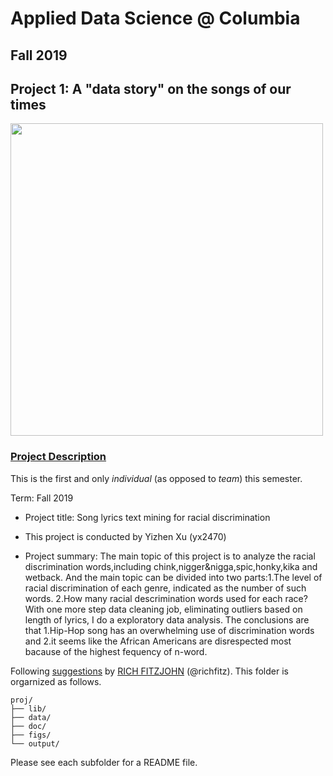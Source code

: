# Applied Data Science @ Columbia
## Fall 2019
## Project 1: A "data story" on the songs of our times

<img src="figs/title1.jpeg" width="500">

### [Project Description](doc/)
This is the first and only *individual* (as opposed to *team*) this semester. 

Term: Fall 2019

+ Project title: Song lyrics text mining for racial discrimination
+ This project is conducted by Yizhen Xu (yx2470)

+ Project summary: The main topic of this project is to analyze the racial discrimination words,including chink,nigger&nigga,spic,honky,kika and wetback. And the main topic can be divided into two parts:1.The level of racial discrimination of each genre, indicated as the number of such words. 2.How many racial descrimination words used for each race? With one more step data cleaning job, eliminating outliers based on length of lyrics, I do a exploratory data analysis. The conclusions are that 1.Hip-Hop song has an overwhelming use of discrimination words and 2.it seems like the African Americans are disrespected most bacause of the highest fequency of n-word.



Following [suggestions](http://nicercode.github.io/blog/2013-04-05-projects/) by [RICH FITZJOHN](http://nicercode.github.io/about/#Team) (@richfitz). This folder is orgarnized as follows.

```
proj/
├── lib/
├── data/
├── doc/
├── figs/
└── output/
```

Please see each subfolder for a README file.
